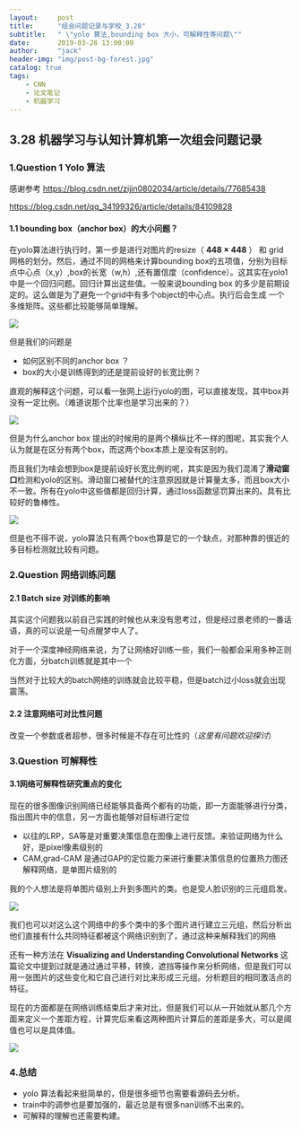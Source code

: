 ```yaml
---
layout:     post
title:      "组会问题记录与学校_3.28"
subtitle:   " \"yolo 算法,bounding box 大小，可解释性等问题\""
date:       2019-03-28 13:00:00
author:     "jack"
header-img: "img/post-bg-forest.jpg"
catalog: true
tags:
    - CNN
    - 论文笔记
    - 机器学习
---
```


## 3.28 机器学习与认知计算机第一次组会问题记录

### 1.Question 1  Yolo 算法

感谢参考 <https://blog.csdn.net/zijin0802034/article/details/77685438>

<https://blog.csdn.net/qq_34199326/article/details/84109828>

####  1.1 bounding box（anchor box）的大小问题？

   在yolo算法进行执行时，第一步是进行对图片的resize（ **448 × 448**  ） 和 grid 网格的划分。然后，通过不同的网格来计算bounding box的五项值，分别为目标点中心点（x,y）,box的长宽（w,h）,还有置信度（confidence）。这其实在yolo1中是一个回归问题。回归计算出这些值。一般来说bounding box 的多少是前期设定的。这么做是为了避免一个grid中有多个object的中心点。执行后会生成 一个多维矩阵。这些都比较能够简单理解。

![](https://ws1.sinaimg.cn/large/007bgNxTly1g1omxvmpgdj313z0h047w.jpg)

  但是我们的问题是 

+ 如何区别不同的anchor box ？
+ box的大小是训练得到的还是提前设好的长宽比例？

直观的解释这个问题，可以看一张网上运行yolo的图，可以直接发现，其中box并没有一定比例。（难道说那个比率也是学习出来的？）

![](https://ws1.sinaimg.cn/large/007bgNxTly1g1on52jvwkj31bf0fenmj.jpg)

但是为什么anchor box 提出的时候用的是两个横纵比不一样的图呢，其实我个人认为就是在区分有两个box，而这两个box本质上是没有区别的。

而且我们为啥会想到box是提前设好长宽比例的呢，其实是因为我们混淆了**滑动窗口**检测和yolo的区别。滑动窗口被替代的注意原因就是计算量太多，而且box大小不一致。所有在yolo中这些值都是回归计算，通过loss函数惩罚算出来的。具有比较好的鲁棒性。

![](https://ws1.sinaimg.cn/large/007bgNxTly1g1oners0xlj31720r17mi.jpg)

但是也不得不说，yolo算法只有两个box也算是它的一个缺点，对那种靠的很近的多目标检测就比较有问题。

### 2.Question 网络训练问题

#### 2.1 Batch size 对训练的影响

其实这个问题我以前自己实践的时候也从来没有思考过，但是经过景老师的一番话语，真的可以说是一句点醒梦中人了。

对于一个深度神经网络来说，为了让网络好训练一些，我们一般都会采用多种正则化方面，分batch训练就是其中一个

当然对于比较大的batch网络的训练就会比较平稳，但是batch过小loss就会出现震荡。

#### 2.2 注意网络可对比性问题

改变一个参数或者超参，很多时候是不存在可比性的（*这里有问题欢迎探讨*）

### 3.Question 可解释性

#### 3.1网络可解释性研究重点的变化

现在的很多图像识别网络已经能够具备两个都有的功能，即一方面能够进行分类，指出图片中的信息，另一方面也能够对目标进行定位

+ 以往的LRP，SA等是对重要决策信息在图像上进行反馈。来验证网络为什么好，是pixel像素级别的
+ CAM,grad-CAM 是通过GAP的定位能力来进行重要决策信息的位置热力图还解释网络，是单图片级别的

我的个人想法是将单图片级别上升到多图片的类。也是受人脸识别的三元组启发。

![](https://ws1.sinaimg.cn/large/007bgNxTly1g1onvyxxnkj31b60j44bi.jpg)

我们也可以对这么这个网络中的多个类中的多个图片进行建立三元组，然后分析出他们直接有什么共同特征都被这个网络识别到了，通过这种来解释我们的网络

还有一种方法在 **Visualizing and Understanding Convolutional Networks** 这篇论文中提到过就是通过通过平移，转换，遮挡等操作来分析网络，但是我们可以用一张图片的这些变化和它自己进行对比来形成三元组。分析题目的相同激活点的特征。

现在的方面都是在网络训练结束后才来对比，但是我们可以从一开始就从那几个方面来定义一个差距方程，计算完后来看这两种图片计算后的差距是多大，可以是阈值也可以是具体值。

![](https://ws1.sinaimg.cn/large/007bgNxTly1g1oo27ethvj31py0zcnpd.jpg)

### 4.总结

+ yolo 算法看起来挺简单的，但是很多细节也需要看源码去分析。
+ train中的调参也是要加强的，最近总是有很多nan训练不出来的。
+ 可解释的理解也还需要构建。
